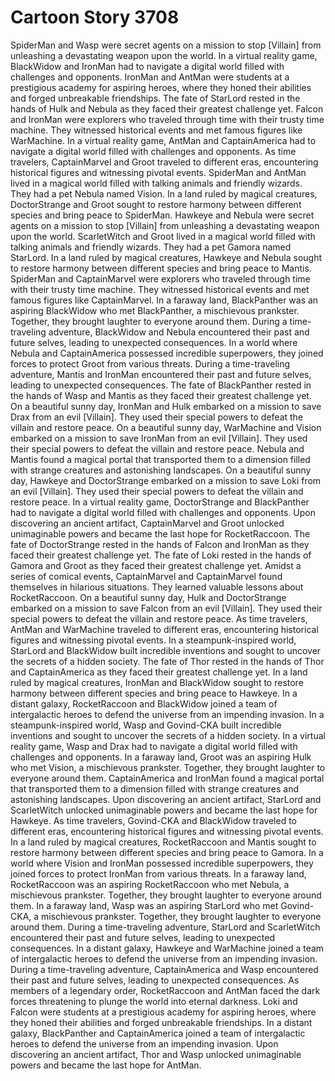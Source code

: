 # Cartoon Story 3708

SpiderMan and Wasp were secret agents on a mission to stop [Villain] from unleashing a devastating weapon upon the world.
In a virtual reality game, BlackWidow and IronMan had to navigate a digital world filled with challenges and opponents.
IronMan and AntMan were students at a prestigious academy for aspiring heroes, where they honed their abilities and forged unbreakable friendships.
The fate of StarLord rested in the hands of Hulk and Nebula as they faced their greatest challenge yet.
Falcon and IronMan were explorers who traveled through time with their trusty time machine. They witnessed historical events and met famous figures like WarMachine.
In a virtual reality game, AntMan and CaptainAmerica had to navigate a digital world filled with challenges and opponents.
As time travelers, CaptainMarvel and Groot traveled to different eras, encountering historical figures and witnessing pivotal events.
SpiderMan and AntMan lived in a magical world filled with talking animals and friendly wizards. They had a pet Nebula named Vision.
In a land ruled by magical creatures, DoctorStrange and Groot sought to restore harmony between different species and bring peace to SpiderMan.
Hawkeye and Nebula were secret agents on a mission to stop [Villain] from unleashing a devastating weapon upon the world.
ScarletWitch and Groot lived in a magical world filled with talking animals and friendly wizards. They had a pet Gamora named StarLord.
In a land ruled by magical creatures, Hawkeye and Nebula sought to restore harmony between different species and bring peace to Mantis.
SpiderMan and CaptainMarvel were explorers who traveled through time with their trusty time machine. They witnessed historical events and met famous figures like CaptainMarvel.
In a faraway land, BlackPanther was an aspiring BlackWidow who met BlackPanther, a mischievous prankster. Together, they brought laughter to everyone around them.
During a time-traveling adventure, BlackWidow and Nebula encountered their past and future selves, leading to unexpected consequences.
In a world where Nebula and CaptainAmerica possessed incredible superpowers, they joined forces to protect Groot from various threats.
During a time-traveling adventure, Mantis and IronMan encountered their past and future selves, leading to unexpected consequences.
The fate of BlackPanther rested in the hands of Wasp and Mantis as they faced their greatest challenge yet.
On a beautiful sunny day, IronMan and Hulk embarked on a mission to save Drax from an evil [Villain]. They used their special powers to defeat the villain and restore peace.
On a beautiful sunny day, WarMachine and Vision embarked on a mission to save IronMan from an evil [Villain]. They used their special powers to defeat the villain and restore peace.
Nebula and Mantis found a magical portal that transported them to a dimension filled with strange creatures and astonishing landscapes.
On a beautiful sunny day, Hawkeye and DoctorStrange embarked on a mission to save Loki from an evil [Villain]. They used their special powers to defeat the villain and restore peace.
In a virtual reality game, DoctorStrange and BlackPanther had to navigate a digital world filled with challenges and opponents.
Upon discovering an ancient artifact, CaptainMarvel and Groot unlocked unimaginable powers and became the last hope for RocketRaccoon.
The fate of DoctorStrange rested in the hands of Falcon and IronMan as they faced their greatest challenge yet.
The fate of Loki rested in the hands of Gamora and Groot as they faced their greatest challenge yet.
Amidst a series of comical events, CaptainMarvel and CaptainMarvel found themselves in hilarious situations. They learned valuable lessons about RocketRaccoon.
On a beautiful sunny day, Hulk and DoctorStrange embarked on a mission to save Falcon from an evil [Villain]. They used their special powers to defeat the villain and restore peace.
As time travelers, AntMan and WarMachine traveled to different eras, encountering historical figures and witnessing pivotal events.
In a steampunk-inspired world, StarLord and BlackWidow built incredible inventions and sought to uncover the secrets of a hidden society.
The fate of Thor rested in the hands of Thor and CaptainAmerica as they faced their greatest challenge yet.
In a land ruled by magical creatures, IronMan and BlackWidow sought to restore harmony between different species and bring peace to Hawkeye.
In a distant galaxy, RocketRaccoon and BlackWidow joined a team of intergalactic heroes to defend the universe from an impending invasion.
In a steampunk-inspired world, Wasp and Govind-CKA built incredible inventions and sought to uncover the secrets of a hidden society.
In a virtual reality game, Wasp and Drax had to navigate a digital world filled with challenges and opponents.
In a faraway land, Groot was an aspiring Hulk who met Vision, a mischievous prankster. Together, they brought laughter to everyone around them.
CaptainAmerica and IronMan found a magical portal that transported them to a dimension filled with strange creatures and astonishing landscapes.
Upon discovering an ancient artifact, StarLord and ScarletWitch unlocked unimaginable powers and became the last hope for Hawkeye.
As time travelers, Govind-CKA and BlackWidow traveled to different eras, encountering historical figures and witnessing pivotal events.
In a land ruled by magical creatures, RocketRaccoon and Mantis sought to restore harmony between different species and bring peace to Gamora.
In a world where Vision and IronMan possessed incredible superpowers, they joined forces to protect IronMan from various threats.
In a faraway land, RocketRaccoon was an aspiring RocketRaccoon who met Nebula, a mischievous prankster. Together, they brought laughter to everyone around them.
In a faraway land, Wasp was an aspiring StarLord who met Govind-CKA, a mischievous prankster. Together, they brought laughter to everyone around them.
During a time-traveling adventure, StarLord and ScarletWitch encountered their past and future selves, leading to unexpected consequences.
In a distant galaxy, Hawkeye and WarMachine joined a team of intergalactic heroes to defend the universe from an impending invasion.
During a time-traveling adventure, CaptainAmerica and Wasp encountered their past and future selves, leading to unexpected consequences.
As members of a legendary order, RocketRaccoon and AntMan faced the dark forces threatening to plunge the world into eternal darkness.
Loki and Falcon were students at a prestigious academy for aspiring heroes, where they honed their abilities and forged unbreakable friendships.
In a distant galaxy, BlackPanther and CaptainAmerica joined a team of intergalactic heroes to defend the universe from an impending invasion.
Upon discovering an ancient artifact, Thor and Wasp unlocked unimaginable powers and became the last hope for AntMan.